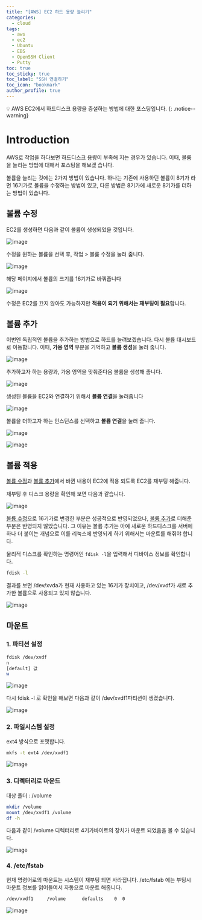 ```yaml
---
title: "[AWS] EC2 하드 용량 늘리기"
categories:
  - cloud
tags:
  - aws
  - ec2
  - Ubuntu
  - EBS
  - OpenSSH Client
  - Putty
toc: true
toc_sticky: true
toc_label: "SSH 연결하기"
toc_icon: "bookmark"
author_profile: true
---
```


💡 AWS EC2에서 하드디스크 용량을 증설하는 방법에 대한 포스팅입니다.
{: .notice--warning}

# Introduction
 AWS로 작업을 하다보면 하드디스크 용량이 부족해 지는 경우가 있습니다. 이때, 볼륨을 늘리는 방법에 대해서 포스팅을 해보겠 습니다.

 볼륨을 늘리는 것에는 2가지 방법이 있습니다. 하나는 기존에 사용하던 볼륨이 8기가 라면 16기가로 볼륨을 수정하는 방법이 있고, 다른 방법은 8기가에 새로운 8기가를 더하는 방법이 있습니다.


## 볼륨 수정
 EC2를 생성하면 다음과 같이 볼륨이 생성되었을 것입니다. 

 ![image](https://user-images.githubusercontent.com/33647663/149194234-ba9ddfab-00b9-4041-ba0d-c29f4170713c.png)

 수정을 원하는 볼륨을 선택 후, 작업 > 볼륨 수정을 눌러 줍니다.

 ![image](https://user-images.githubusercontent.com/33647663/149194480-6d07839c-0ef9-45b0-8306-1947a3d63b3d.png)

 해당 페이지에서 볼륨의 크기를 16기가로 바꿔줍니다

 ![image](https://user-images.githubusercontent.com/33647663/149194567-35b22c28-8128-4f10-bd9d-268830d2ff16.png)

 수정은 EC2를 끄지 않아도 가능하지만 **적용이 되기 위해서는 재부팅이 필요**합니다.

## 볼륨 추가
 이번엔 독립적인 볼륨을 추가하는 방법으로 하드를 늘려보겠습니다. 다시 볼륨 대시보드로 이동합니다.
 이때, **가용 영역** 부분을 기억하고 **볼륨 생성**을 눌러 줍니다. 

 ![image](https://user-images.githubusercontent.com/33647663/149195230-43fcf4b4-ddea-45ff-8ffe-147db27c84e7.png)
 
 추가하고자 하는 용량과, 가용 영역을 맞춰준다음 볼륨을 생성해 줍니다.

 ![image](https://user-images.githubusercontent.com/33647663/149196297-2b53250f-478c-4b40-ac89-284ab869408e.png)

 생성된 볼륨을 EC2와 연결하기 위해서 **볼륨 연결**을 눌러줍니다

 ![image](https://user-images.githubusercontent.com/33647663/149196609-b6dc9bf5-4f28-40d1-a870-734857006bf4.png)


 볼륨을 더하고자 하는 인스턴스를 선택하고 **볼륨 연결**을 눌러 줍니다.

 ![image](https://user-images.githubusercontent.com/33647663/149196754-e33add1e-b842-40df-bdf3-886e6462709e.png)

 ![image](https://user-images.githubusercontent.com/33647663/149196801-01821f21-ed5e-41f5-a5cb-7b9b5ca07527.png)


## 볼륨 적용
 [볼륨 수정](#볼륨-수정)과 [볼륨 추가](#볼륨-추가)에서 바뀐 내용이 EC2에 적용 되도록 EC2를 재부팅 해줍니다.

 재부팅 후 디스크 용량을 확인해 보면 다음과 같습니다.

 ![image](https://user-images.githubusercontent.com/33647663/149197837-f8291161-680e-41f0-ba2f-0f6a39b1f8a1.png)

 [볼륨 수정](#볼륨-수정)으로 16기가로 변경한 부분은 성공적으로 반영되었으나, [볼륨 추가](#볼륨-추가)로 더해준 부분은 반영되지 않았습니다. 그 이유는 볼륨 추가는 아예 새로운 하드디스크를 서버에 하나 더 붙이는 개념으로 이를 리눅스에 반영되게 하기 위해서는 마운트를 해줘야 합니다.

 물리적 디스크를 확인하는 명령어인 ```fdisk -l```을 입력해서 디바이스 정보를 확인합니다.

 ```bash
 fdisk -l
 ```
 
 결과를 보면 /dev/xvda가 현재 사용하고 있는 16기가 장치이고, /dev/xvdf가 새로 추가한 볼륨으로 사용되고 있지 않습니다. 

 ![image](https://user-images.githubusercontent.com/33647663/149198386-f9affb9b-6822-4547-a079-9c6477837f95.png)


## 마운트

### 1. 파티션 설정
 ```bash
 fdisk /dev/xvdf
 n
 [default] 값
 w
 ```

 ![image](https://user-images.githubusercontent.com/33647663/149199193-a64434ea-6b4a-4755-ae8b-0ca43068c528.png)

 다시 fdisk -l 로 확인을 해보면 다음과 같이 /dev/xvdf1파티션이 생겼습니다.

 ![image](https://user-images.githubusercontent.com/33647663/149199478-0c01a5ef-eb1d-4ab5-bea7-541f24a5d739.png)


### 2. 파일시스템 설정

 ext4 방식으로 포맷합니다.

 ```bash
 mkfs -t ext4 /dev/xvdf1
 ```

 ![image](https://user-images.githubusercontent.com/33647663/149199706-ceaf60eb-4f8f-41e0-bacb-1f44058149e9.png)


### 3. 디렉터리로 마운드
 대상 폴더 : /volume

 ```bash
 mkdir /volume
 mount /dev/xvdf1 /volume
 df -h
 ```
 다음과 같이 /volume 디렉터리로 4기가바이트의 장치가 마운트 되었음을 볼 수 있습니다.

 ![image](https://user-images.githubusercontent.com/33647663/149200075-d0e28c2a-bc03-4c19-a2d9-60da32e4cecf.png)

### 4. /etc/fstab
 현재 명령어로의 마운트는 시스템이 재부팅 되면 사라집니다. /etc/fstab 에는 부팅시 마운트 정보를 읽어들여서 자동으로 마운트 해줍니다.

 ```md
 /dev/xvdf1     /volume      defaults    0  0
 ```

 ![image](https://user-images.githubusercontent.com/33647663/149200701-ca5bc5e7-3cd6-4631-abe8-7c8bf05e84e4.png)

 